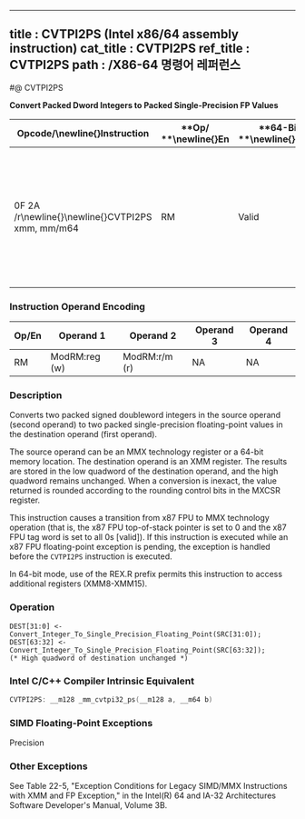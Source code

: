 ----------------------------
title : CVTPI2PS (Intel x86/64 assembly instruction)
cat_title : CVTPI2PS
ref_title : CVTPI2PS
path : /X86-64 명령어 레퍼런스
----------------------------
#@ CVTPI2PS

**Convert Packed Dword Integers to Packed Single-Precision FP Values**

|**Opcode/**\newline{}**Instruction**|**Op/ **\newline{}**En**|**64-Bit **\newline{}**Mode**|**Compat/**\newline{}**Leg Mode**|**Description**|
|------------------------------------|------------------------|-----------------------------|---------------------------------|---------------|
|0F 2A /r\newline{}\newline{}CVTPI2PS xmm, mm/m64|RM|Valid|Valid|Convert two signed doubleword integers from mm/m64 to two single-precision floating-point values in xmm.|
### Instruction Operand Encoding


|Op/En|Operand 1|Operand 2|Operand 3|Operand 4|
|-----|---------|---------|---------|---------|
|RM|ModRM:reg (w)|ModRM:r/m (r)|NA|NA|
### Description


Converts two packed signed doubleword integers in the source operand (second operand) to two packed single-precision floating-point values in the destination operand (first operand). 

The source operand can be an MMX technology register or a 64-bit memory location. The destination operand is an XMM register. The results are stored in the low quadword of the destination operand, and the high quadword remains unchanged. When a conversion is inexact, the value returned is rounded according to the rounding control bits in the MXCSR register. 

This instruction causes a transition from x87 FPU to MMX technology operation (that is, the x87 FPU top-of-stack pointer is set to 0 and the x87 FPU tag word is set to all 0s [valid]). If this instruction is executed while an x87 FPU floating-point exception is pending, the exception is handled before the `CVTPI2PS` instruction is executed.

In 64-bit mode, use of the REX.R prefix permits this instruction to access additional registers (XMM8-XMM15).


### Operation

```info-verb
DEST[31:0] <- Convert_Integer_To_Single_Precision_Floating_Point(SRC[31:0]);
DEST[63:32] <- Convert_Integer_To_Single_Precision_Floating_Point(SRC[63:32]);
(* High quadword of destination unchanged *)
```

### Intel C/C++ Compiler Intrinsic Equivalent

```cpp
CVTPI2PS: __m128 _mm_cvtpi32_ps(__m128 a, __m64 b)
```
### SIMD Floating-Point Exceptions


Precision

### Other Exceptions


See Table 22-5, "Exception Conditions for Legacy SIMD/MMX Instructions with XMM and FP Exception," in the Intel(R) 64 and IA-32 Architectures Software Developer's Manual, Volume 3B.


